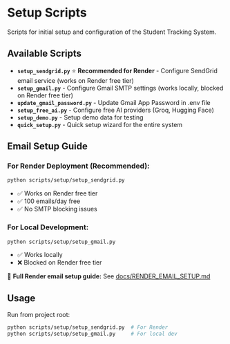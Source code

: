 # Setup Scripts

Scripts for initial setup and configuration of the Student Tracking System.

## Available Scripts

- **`setup_sendgrid.py`** ⭐ **Recommended for Render** - Configure SendGrid email service (works on Render free tier)
- **`setup_gmail.py`** - Configure Gmail SMTP settings (works locally, blocked on Render free tier)
- **`update_gmail_password.py`** - Update Gmail App Password in .env file
- **`setup_free_ai.py`** - Configure free AI providers (Groq, Hugging Face)
- **`setup_demo.py`** - Setup demo data for testing
- **`quick_setup.py`** - Quick setup wizard for the entire system

## Email Setup Guide

### For Render Deployment (Recommended):
```bash
python scripts/setup/setup_sendgrid.py
```
- ✅ Works on Render free tier
- ✅ 100 emails/day free
- ✅ No SMTP blocking issues

### For Local Development:
```bash
python scripts/setup/setup_gmail.py
```
- ✅ Works locally
- ❌ Blocked on Render free tier

📖 **Full Render email setup guide:** See [docs/RENDER_EMAIL_SETUP.md](../../docs/RENDER_EMAIL_SETUP.md)

## Usage

Run from project root:
```bash
python scripts/setup/setup_sendgrid.py  # For Render
python scripts/setup/setup_gmail.py     # For local dev
```

